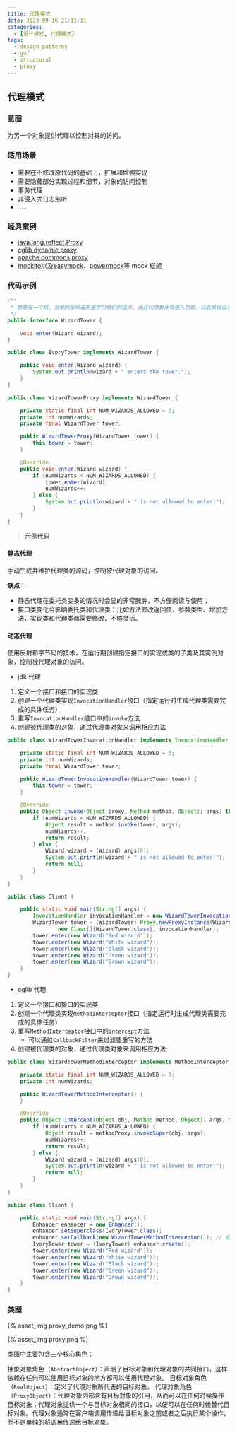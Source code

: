 ```yaml
---
title: 代理模式
date: 2023-09-16 21:11:11
categories:
  - [设计模式, 代理模式]
tags:
  - design patterns
  - gof
  - structural
  - proxy
---
```


## 代理模式

### 意图

为另一个对象提供代理以控制对其的访问。

### 适用场景

- 需要在不修改原代码的基础上，扩展和增强实现
- 需要隐藏部分实现过程和细节，对象的访问控制
- 事务代理
- 非侵入式日志监听
- ......

<!-- more -->

### 经典案例

- [java.lang.reflect.Proxy](https://docs.oracle.com/javase/8/docs/api/java/lang/reflect/Proxy.html)
- [cglib dynamic proxy](https://cglib.sourceforge.net/apidocs/net/sf/cglib/proxy/Enhancer.html)
- [apache commons proxy](https://commons.apache.org/proper/commons-proxy/)
- [mockito](https://javadoc.io/doc/org.mockito/mockito-core/latest/org/mockito/Mockito.html)以及[easymock](https://easymock.org/user-guide.html)、[powermock](https://powermock.github.io/)等 mock 框架

### 代码示例

```java
/**
 * 想象有一个塔，当地的巫师去那里学习他们的法术。通过代理象牙塔进入功能，以此来保证只有前3个巫师才能进入。
 */
public interface WizardTower {

    void enter(Wizard wizard);
}

public class IvoryTower implements WizardTower {

    public void enter(Wizard wizard) {
        System.out.println(wizard + " enters the tower.");
    }
}

public class WizardTowerProxy implements WizardTower {

    private static final int NUM_WIZARDS_ALLOWED = 3;
    private int numWizards;
    private final WizardTower tower;

    public WizardTowerProxy(WizardTower tower) {
        this.tower = tower;
    }

    @Override
    public void enter(Wizard wizard) {
        if (numWizards < NUM_WIZARDS_ALLOWED) {
            tower.enter(wizard);
            numWizards++;
        } else {
            System.out.println(wizard + " is not allowed to enter!");
        }
    }
}
```

> [示例代码]()

#### 静态代理

手动生成并维护代理类的源码，控制被代理对象的访问。

**缺点**：

- 静态代理在委托类变多的情况时会显的非常臃肿，不方便阅读与使用；
- 接口类变化会影响委托类和代理类：比如方法修改返回值、参数类型、增加方法，实现类和代理类都需要修改，不够灵活。

#### 动态代理

使用反射和字节码的技术，在运行期创建指定接口的实现或类的子类及其实例对象，控制被代理对象的访问。

- jdk 代理

1. 定义一个接口和接口的实现类
2. 创建一个代理类实现`InvocationHandler`接口（指定运行时生成代理类需要完成的具体任务）
3. 重写`InvocationHandler`接口中的`invoke`方法
4. 创建被代理类的对象，通过代理类对象来调用相应方法

```java
public class WizardTowerInvocationHandler implements InvocationHandler {

    private static final int NUM_WIZARDS_ALLOWED = 3;
    private int numWizards;
    private final WizardTower tower;

    public WizardTowerInvocationHandler(WizardTower tower) {
        this.tower = tower;
    }

    @Override
    public Object invoke(Object proxy, Method method, Object[] args) throws Throwable {
        if (numWizards < NUM_WIZARDS_ALLOWED) {
            Object result = method.invoke(tower, args);
            numWizards++;
            return result;
        } else {
            Wizard wizard = (Wizard) args[0];
            System.out.println(wizard + " is not allowed to enter!");
            return null;
        }
    }
}

public class Client {

    public static void main(String[] args) {
        InvocationHandler invocationHandler = new WizardTowerInvocationHandler(new IvoryTower());
        WizardTower tower = (WizardTower) Proxy.newProxyInstance(WizardTower.class.getClassLoader(),
                new Class[]{WizardTower.class}, invocationHandler);
        tower.enter(new Wizard("Red wizard"));
        tower.enter(new Wizard("White wizard"));
        tower.enter(new Wizard("Black wizard"));
        tower.enter(new Wizard("Green wizard"));
        tower.enter(new Wizard("Brown wizard"));
    }
}
```

- cglib 代理

1. 定义一个接口和接口的实现类
2. 创建一个代理类实现`MethodInterceptor`接口（指定运行时生成代理类需要完成的具体任务）
3. 重写`MethodInterceptor`接口中的`intercept`方法
   - 可以通过`CallbackFilter`来过滤要重写的方法
4. 创建被代理类的对象，通过代理类对象来调用相应方法

```java
public class WizardTowerMethodInterceptor implements MethodInterceptor {

    private static final int NUM_WIZARDS_ALLOWED = 3;
    private int numWizards;

    public WizardTowerMethodInterceptor() {
    }

    @Override
    public Object intercept(Object obj, Method method, Object[] args, MethodProxy methodProxy) throws Throwable {
        if (numWizards < NUM_WIZARDS_ALLOWED) {
            Object result = methodProxy.invokeSuper(obj, args);
            numWizards++;
            return result;
        } else {
            Wizard wizard = (Wizard) args[0];
            System.out.println(wizard + " is not allowed to enter!");
            return null;
        }
    }
}

public class Client {

    public static void main(String[] args) {
        Enhancer enhancer = new Enhancer();
        enhancer.setSuperclass(IvoryTower.class);
        enhancer.setCallback(new WizardTowerMethodInterceptor()); // 会拦截IvoryTower中的所有方法
        IvoryTower tower = (IvoryTower) enhancer.create();
        tower.enter(new Wizard("Red wizard"));
        tower.enter(new Wizard("White wizard"));
        tower.enter(new Wizard("Black wizard"));
        tower.enter(new Wizard("Green wizard"));
        tower.enter(new Wizard("Brown wizard"));
    }
}
```

### 类图

{% asset_img proxy_demo.png %}

{% asset_img proxy.png %}

类图中主要包含三个核心角色：

抽象对象角色（`AbstractObject`）：声明了目标对象和代理对象的共同接口，这样依赖在任何可以使用目标对象的地方都可以使用代理对象。
目标对象角色（`RealObject`）：定义了代理对象所代表的目标对象。
代理对象角色（`ProxyObject`）：代理对象内部含有目标对象的引用，从而可以在任何时候操作目标对象；代理对象提供一个与目标对象相同的接口，以便可以在任何时候替代目标对象。代理对象通常在客户端调用传递给目标对象之前或者之后执行某个操作，而不是单纯的将调用传递给目标对象。
